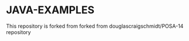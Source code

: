JAVA-EXAMPLES
=======

This repository is forked from forked from douglascraigschmidt/POSA-14 repository
